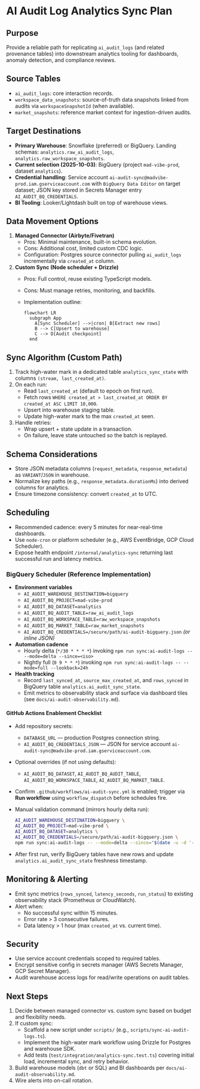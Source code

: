 # AI Audit Log Analytics Sync Plan

## Purpose

Provide a reliable path for replicating `ai_audit_logs` (and related provenance tables) into downstream analytics tooling for dashboards, anomaly detection, and compliance reviews.

## Source Tables

- `ai_audit_logs`: core interaction records.
- `workspace_data_snapshots`: source-of-truth data snapshots linked from audits via `workspaceSnapshotId` (when available).
- `market_snapshots`: reference market context for ingestion-driven audits.

## Target Destinations

- **Primary Warehouse**: Snowflake (preferred) or BigQuery. Landing schemas: `analytics.raw_ai_audit_logs`, `analytics.raw_workspace_snapshots`.
- **Current selection (2025-10-03)**: BigQuery (project `mad-vibe-prod`, dataset `analytics`).
- **Credential handling**: Service account `ai-audit-sync@madvibe-prod.iam.gserviceaccount.com` with `BigQuery Data Editor` on target dataset; JSON key stored in Secrets Manager entry `AI_AUDIT_BQ_CREDENTIALS`.
- **BI Tooling**: Looker/Lightdash built on top of warehouse views.

## Data Movement Options

1. **Managed Connector (Airbyte/Fivetran)**
   - Pros: Minimal maintenance, built-in schema evolution.
   - Cons: Additional cost, limited custom CDC logic.
   - Configuration: Postgres source connector pulling `ai_audit_logs` incrementally via `created_at` column.
2. **Custom Sync (Node scheduler + Drizzle)**
   - Pros: Full control, reuse existing TypeScript models.
   - Cons: Must manage retries, monitoring, and backfills.
   - Implementation outline:

     ```mermaid
     flowchart LR
       subgraph App
         A[Sync Scheduler] -->|cron| B[Extract new rows]
         B --> C[Upsert to warehouse]
         C --> D[Audit checkpoint]
       end
     ```

## Sync Algorithm (Custom Path)

1. Track high-water mark in a dedicated table `analytics_sync_state` with columns `(stream, last_created_at)`.
2. On each run:
   - Read `last_created_at` (default to epoch on first run).
   - Fetch rows `WHERE created_at > last_created_at ORDER BY created_at ASC LIMIT 10,000`.
   - Upsert into warehouse staging table.
   - Update high-water mark to the max `created_at` seen.
3. Handle retries:
   - Wrap upsert + state update in a transaction.
   - On failure, leave state untouched so the batch is replayed.

## Schema Considerations

- Store JSON metadata columns (`request_metadata`, `response_metadata`) as `VARIANT`/`JSON` in warehouse.
- Normalize key paths (e.g., `response_metadata.durationMs`) into derived columns for analytics.
- Ensure timezone consistency: convert `created_at` to UTC.

## Scheduling

- Recommended cadence: every 5 minutes for near-real-time dashboards.
- Use `node-cron` or platform scheduler (e.g., AWS EventBridge, GCP Cloud Scheduler).
- Expose health endpoint `/internal/analytics-sync` returning last successful run and latency metrics.

### BigQuery Scheduler (Reference Implementation)

- **Environment variables**
  - `AI_AUDIT_WAREHOUSE_DESTINATION=bigquery`
  - `AI_AUDIT_BQ_PROJECT=mad-vibe-prod`
  - `AI_AUDIT_BQ_DATASET=analytics`
  - `AI_AUDIT_BQ_AUDIT_TABLE=raw_ai_audit_logs`
  - `AI_AUDIT_BQ_WORKSPACE_TABLE=raw_workspace_snapshots`
  - `AI_AUDIT_BQ_MARKET_TABLE=raw_market_snapshots`
  - `AI_AUDIT_BQ_CREDENTIALS=/secure/path/ai-audit-bigquery.json` _(or inline JSON)_
- **Automation cadence**
  - Hourly delta (`*/30 * * * *`) invoking `npm run sync:ai-audit-logs -- --mode=delta --since=<iso>`
  - Nightly full (`0 9 * * *`) invoking `npm run sync:ai-audit-logs -- --mode=full --lookback=24h`
- **Health tracking**
  - Record `last_synced_at`, `source_max_created_at`, and `rows_synced` in BigQuery table `analytics.ai_audit_sync_state`.
  - Emit metrics to observability stack and surface via dashboard tiles (see `docs/ai-audit-observability.md`).

#### GitHub Actions Enablement Checklist

- Add repository secrets:
  - `DATABASE_URL` — production Postgres connection string.
  - `AI_AUDIT_BQ_CREDENTIALS_JSON` — JSON for service account `ai-audit-sync@madvibe-prod.iam.gserviceaccount.com`.
- Optional overrides (if not using defaults):
  - `AI_AUDIT_BQ_DATASET`, `AI_AUDIT_BQ_AUDIT_TABLE`, `AI_AUDIT_BQ_WORKSPACE_TABLE`, `AI_AUDIT_BQ_MARKET_TABLE`.
- Confirm `.github/workflows/ai-audit-sync.yml` is enabled; trigger via **Run workflow** using `workflow_dispatch` before schedules fire.
- Manual validation command (mirrors hourly delta run):

  ```bash
  AI_AUDIT_WAREHOUSE_DESTINATION=bigquery \
  AI_AUDIT_BQ_PROJECT=mad-vibe-prod \
  AI_AUDIT_BQ_DATASET=analytics \
  AI_AUDIT_BQ_CREDENTIALS=/secure/path/ai-audit-bigquery.json \
  npm run sync:ai-audit-logs -- --mode=delta --since="$(date -u -d '-1 hour' +%FT%TZ)"
  ```

- After first run, verify BigQuery tables have new rows and update `analytics.ai_audit_sync_state` freshness timestamp.

## Monitoring & Alerting

- Emit sync metrics (`rows_synced`, `latency_seconds`, `run_status`) to existing observability stack (Prometheus or CloudWatch).
- Alert when:
  - No successful sync within 15 minutes.
  - Error rate > 3 consecutive failures.
  - Data latency > 1 hour (max `created_at` vs. current time).

## Security

- Use service account credentials scoped to required tables.
- Encrypt sensitive config in secrets manager (AWS Secrets Manager, GCP Secret Manager).
- Audit warehouse access logs for read/write operations on audit tables.

## Next Steps

1. Decide between managed connector vs. custom sync based on budget and flexibility needs.
2. If custom sync:
   - Scaffold a new script under `scripts/` (e.g., `scripts/sync-ai-audit-logs.ts`).
   - Implement the high-water mark workflow using Drizzle for Postgres and warehouse SDK.
   - Add tests (`test/integration/analytics-sync.test.ts`) covering initial load, incremental sync, and retry behavior.
3. Build warehouse models (`dbt` or SQL) and BI dashboards per `docs/ai-audit-observability.md`.
4. Wire alerts into on-call rotation.

